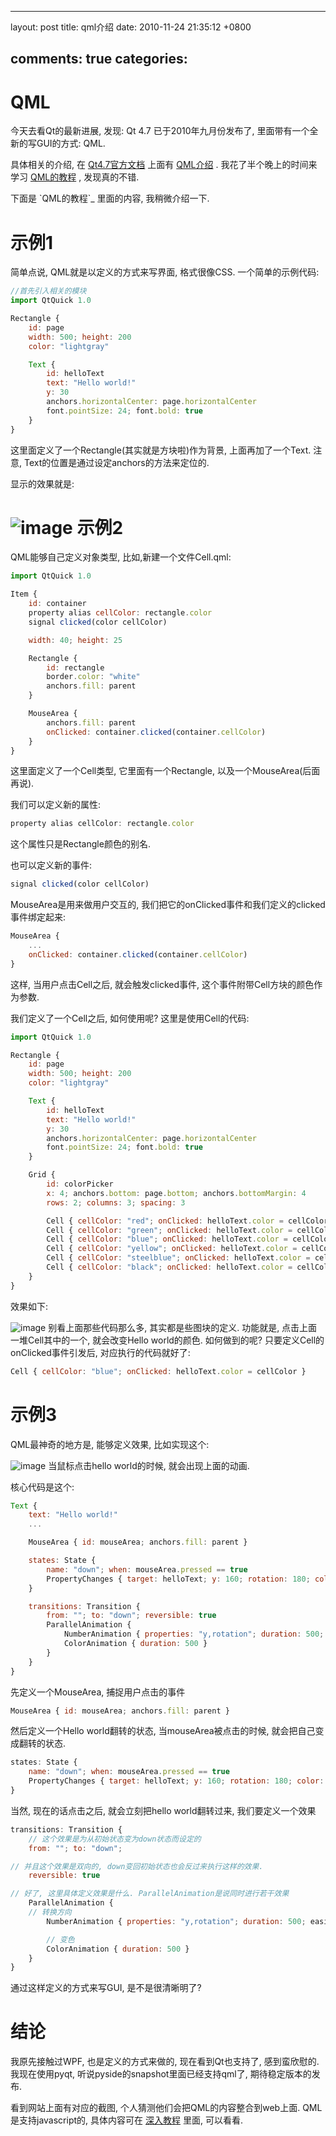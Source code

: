 
---
layout: post
title: qml介绍
date: 2010-11-24 21:35:12 +0800

comments: true
categories: 
---

QML
===

今天去看Qt的最新进展, 发现: Qt 4.7 已于2010年九月份发布了,
里面带有一个全新的写GUI的方式: QML.

具体相关的介绍, 在
[Qt4.7官方文档](http://doc.qt.nokia.com/4.7-snapshot/index.html) 上面有
[QML介绍](http://doc.qt.nokia.com/4.7-snapshot/qdeclarativeintroduction.html)
. 我花了半个晚上的时间来学习
[QML的教程](http://doc.qt.nokia.com/4.7-snapshot/qml-tutorial.html) ,
发现真的不错.

下面是 \`QML的教程\`\_ 里面的内容, 我稍微介绍一下.

示例1
=====

简单点说, QML就是以定义的方式来写界面, 格式很像CSS. 一个简单的示例代码:

```javascript
//首先引入相关的模块
import QtQuick 1.0

Rectangle {
    id: page
    width: 500; height: 200
    color: "lightgray"

    Text {
        id: helloText
        text: "Hello world!"
        y: 30
        anchors.horizontalCenter: page.horizontalCenter
        font.pointSize: 24; font.bold: true
    }
}
```

这里面定义了一个Rectangle(其实就是方块啦)作为背景, 上面再加了一个Text.
注意, Text的位置是通过设定anchors的方法来定位的.

显示的效果就是:

![image](http://doc.qt.nokia.com/4.7-snapshot/images/declarative-tutorial1.png)
示例2
=====

QML能够自己定义对象类型, 比如,新建一个文件Cell.qml:

```javascript
import QtQuick 1.0

Item {
    id: container
    property alias cellColor: rectangle.color
    signal clicked(color cellColor)

    width: 40; height: 25

    Rectangle {
        id: rectangle
        border.color: "white"
        anchors.fill: parent
    }

    MouseArea {
        anchors.fill: parent
        onClicked: container.clicked(container.cellColor)
    }
}
```

这里面定义了一个Cell类型, 它里面有一个Rectangle,
以及一个MouseArea(后面再说).

我们可以定义新的属性:

```javascript
property alias cellColor: rectangle.color
```

这个属性只是Rectangle颜色的别名.

也可以定义新的事件:

```javascript
signal clicked(color cellColor)
```

MouseArea是用来做用户交互的,
我们把它的onClicked事件和我们定义的clicked事件绑定起来:

```javascript
MouseArea {
    ...
    onClicked: container.clicked(container.cellColor)
}
```

这样, 当用户点击Cell之后, 就会触发clicked事件,
这个事件附带Cell方块的颜色作为参数.

我们定义了一个Cell之后, 如何使用呢? 这里是使用Cell的代码:

```javascript
import QtQuick 1.0

Rectangle {
    id: page
    width: 500; height: 200
    color: "lightgray"

    Text {
        id: helloText
        text: "Hello world!"
        y: 30
        anchors.horizontalCenter: page.horizontalCenter
        font.pointSize: 24; font.bold: true
    }

    Grid {
        id: colorPicker
        x: 4; anchors.bottom: page.bottom; anchors.bottomMargin: 4
        rows: 2; columns: 3; spacing: 3

        Cell { cellColor: "red"; onClicked: helloText.color = cellColor }
        Cell { cellColor: "green"; onClicked: helloText.color = cellColor }
        Cell { cellColor: "blue"; onClicked: helloText.color = cellColor }
        Cell { cellColor: "yellow"; onClicked: helloText.color = cellColor }
        Cell { cellColor: "steelblue"; onClicked: helloText.color = cellColor }
        Cell { cellColor: "black"; onClicked: helloText.color = cellColor }
    }
}
```

效果如下:

![image](http://doc.qt.nokia.com/4.7-snapshot/images/declarative-tutorial2.png)
别看上面那些代码那么多, 其实都是些图块的定义. 功能就是,
点击上面一堆Cell其中的一个, 就会改变Hello world的颜色. 如何做到的呢?
只要定义Cell的onClicked事件引发后, 对应执行的代码就好了:

```javascript
Cell { cellColor: "blue"; onClicked: helloText.color = cellColor }
```

示例3
=====

QML最神奇的地方是, 能够定义效果, 比如实现这个:

![image](http://doc.qt.nokia.com/4.7-snapshot/images/declarative-tutorial3_animation.gif)
当鼠标点击hello world的时候, 就会出现上面的动画.

核心代码是这个:

```javascript
Text {
    text: "Hello world!"
    ...

    MouseArea { id: mouseArea; anchors.fill: parent }

    states: State {
        name: "down"; when: mouseArea.pressed == true
        PropertyChanges { target: helloText; y: 160; rotation: 180; color: "red" }
    }

    transitions: Transition {
        from: ""; to: "down"; reversible: true
        ParallelAnimation {
            NumberAnimation { properties: "y,rotation"; duration: 500; easing.type: Easing.InOutQuad }
            ColorAnimation { duration: 500 }
        }
    }
}
```

先定义一个MouseArea, 捕捉用户点击的事件

```javascript
MouseArea { id: mouseArea; anchors.fill: parent }
```

然后定义一个Hello world翻转的状态, 当mouseArea被点击的时候,
就会把自己变成翻转的状态.

```javascript
states: State {
    name: "down"; when: mouseArea.pressed == true
    PropertyChanges { target: helloText; y: 160; rotation: 180; color: "red" }
}
```

当然, 现在的话点击之后, 就会立刻把hello world翻转过来,
我们要定义一个效果

```javascript
transitions: Transition {
    // 这个效果是为从初始状态变为down状态而设定的
    from: ""; to: "down"; 

// 并且这个效果是双向的, down变回初始状态也会反过来执行这样的效果.
    reversible: true

// 好了, 这里具体定义效果是什么. ParallelAnimation是说同时进行若干效果
    ParallelAnimation {
    // 转换方向
        NumberAnimation { properties: "y,rotation"; duration: 500; easing.type: Easing.InOutQuad }

        // 变色
        ColorAnimation { duration: 500 }
    }
}
```

通过这样定义的方式来写GUI, 是不是很清晰明了?

结论
====

我原先接触过WPF, 也是定义的方式来做的, 现在看到Qt也支持了, 感到蛮欣慰的.
我现在使用pyqt, 听说pyside的snapshot里面已经支持qml了,
期待稳定版本的发布.

看到网站上面有对应的截图, 个人猜测他们会把QML的内容整合到web上面.
QML是支持javascript的, 具体内容可在
[深入教程](http://doc.qt.nokia.com/4.7-snapshot/qml-advtutorial.html)
里面, 可以看看.